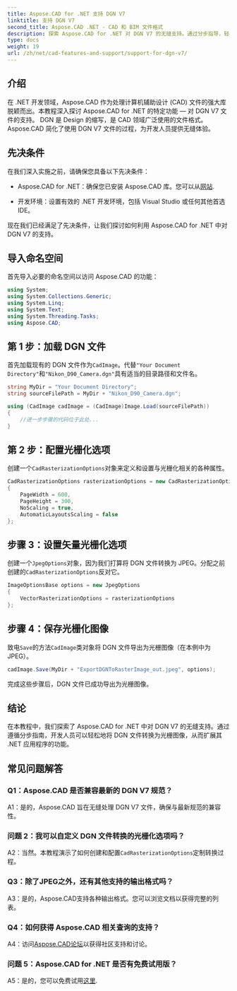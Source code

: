 ```yaml
---
title: Aspose.CAD for .NET 支持 DGN V7
linktitle: 支持 DGN V7
second_title: Aspose.CAD .NET - CAD 和 BIM 文件格式
description: 探索 Aspose.CAD for .NET 对 DGN V7 的无缝支持。通过分步指导，轻松将 DGN 文件转换为光栅图像。
type: docs
weight: 19
url: /zh/net/cad-features-and-support/support-for-dgn-v7/
---
```

## 介绍

在 .NET 开发领域，Aspose.CAD 作为处理计算机辅助设计 (CAD) 文件的强大库脱颖而出。本教程深入探讨 Aspose.CAD for .NET 的特定功能 — 对 DGN V7 文件的支持。 DGN 是 Design 的缩写，是 CAD 领域广泛使用的文件格式。 Aspose.CAD 简化了使用 DGN V7 文件的过程，为开发人员提供无缝体验。

## 先决条件

在我们深入实施之前，请确保您具备以下先决条件：

-  Aspose.CAD for .NET：确保您已安装 Aspose.CAD 库。您可以从[网站](https://releases.aspose.com/cad/net/).

- 开发环境：设置有效的 .NET 开发环境，包括 Visual Studio 或任何其他首选 IDE。

现在我们已经满足了先决条件，让我们探讨如何利用 Aspose.CAD for .NET 中对 DGN V7 的支持。

## 导入命名空间

首先导入必要的命名空间以访问 Aspose.CAD 的功能：

```csharp
using System;
using System.Collections.Generic;
using System.Linq;
using System.Text;
using System.Threading.Tasks;
using Aspose.CAD;
```

## 第 1 步：加载 DGN 文件

首先加载现有的 DGN 文件作为`CadImage`。代替`"Your Document Directory"`和`"Nikon_D90_Camera.dgn"`具有适当的目录路径和文件名。

```csharp
string MyDir = "Your Document Directory";
string sourceFilePath = MyDir + "Nikon_D90_Camera.dgn";

using (CadImage cadImage = (CadImage)Image.Load(sourceFilePath))
{
    //进一步步骤的代码位于此处...
}
```

## 第 2 步：配置光栅化选项

创建一个`CadRasterizationOptions`对象来定义和设置与光栅化相关的各种属性。

```csharp
CadRasterizationOptions rasterizationOptions = new CadRasterizationOptions
{
    PageWidth = 600,
    PageHeight = 300,
    NoScaling = true,
    AutomaticLayoutsScaling = false
};
```

## 步骤 3：设置矢量光栅化选项

创建一个`JpegOptions`对象，因为我们打算将 DGN 文件转换为 JPEG。分配之前创建的`CadRasterizationOptions`反对它。

```csharp
ImageOptionsBase options = new JpegOptions
{
    VectorRasterizationOptions = rasterizationOptions
};
```

## 步骤 4：保存光栅化图像

致电`Save`的方法`CadImage`类对象将 DGN 文件导出为光栅图像（在本例中为 JPEG）。

```csharp
cadImage.Save(MyDir + "ExportDGNToRasterImage_out.jpeg", options);
```

完成这些步骤后，DGN 文件已成功导出为光栅图像。

## 结论

在本教程中，我们探索了 Aspose.CAD for .NET 中对 DGN V7 的无缝支持。通过遵循分步指南，开发人员可以轻松地将 DGN 文件转换为光栅图像，从而扩展其 .NET 应用程序的功能。

## 常见问题解答

### Q1：Aspose.CAD 是否兼容最新的 DGN V7 规范？

A1：是的，Aspose.CAD 旨在无缝处理 DGN V7 文件，确保与最新规范的兼容性。

### 问题 2：我可以自定义 DGN 文件转换的光栅化选项吗？

 A2：当然。本教程演示了如何创建和配置`CadRasterizationOptions`定制转换过程。

### Q3：除了JPEG之外，还有其他支持的输出格式吗？

A3：是的，Aspose.CAD支持各种输出格式。您可以浏览文档以获得完整的列表。

### Q4：如何获得 Aspose.CAD 相关查询的支持？

 A4：访问[Aspose.CAD论坛](https://forum.aspose.com/c/cad/19)以获得社区支持和讨论。

### 问题 5：Aspose.CAD for .NET 是否有免费试用版？

 A5：是的，您可以免费试用[这里](https://releases.aspose.com/).